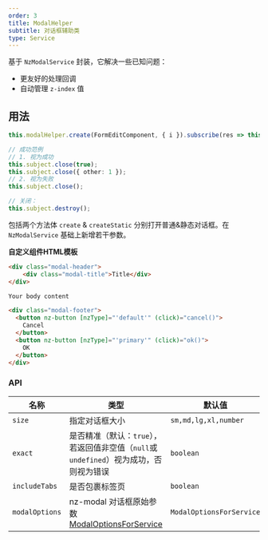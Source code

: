 ```yaml
---
order: 3
title: ModalHelper
subtitle: 对话框辅助类
type: Service
---
```


基于 `NzModalService` 封装，它解决一些已知问题：

- 更友好的处理回调
- 自动管理 `z-index` 值

## 用法

```ts
this.modalHelper.create(FormEditComponent, { i }).subscribe(res => this.load());

// 成功范例
// 1. 视为成功
this.subject.close(true);
this.subject.close({ other: 1 });
// 2. 视为失败
this.subject.close();

// 关闭：
this.subject.destroy();
```

包括两个方法体 `create` & `createStatic` 分别打开普通&静态对话框。在 `NzModalService` 基础上新增若干参数。

**自定义组件HTML模板**

```html
<div class="modal-header">
    <div class="modal-title">Title</div>
</div>

Your body content

<div class="modal-footer">
  <button nz-button [nzType]="'default'" (click)="cancel()">
    Cancel
  </button>
  <button nz-button [nzType]="'primary'" (click)="ok()">
    OK
  </button>
</div>
```

### API

| 名称 | 类型 | 默认值 | 描述 |
| --- | --- | --- | --- |
| `size` | 指定对话框大小 | `sm,md,lg,xl,number` | `lg` |
| `exact` | 是否精准（默认：`true`），若返回值非空值（`null`或`undefined`）视为成功，否则视为错误 | `boolean` | `true` |
| `includeTabs` | 是否包裹标签页 | `boolean` | `false` |
| `modalOptions` | nz-modal 对话框原始参数 [ModalOptionsForService](https://github.com/NG-ZORRO/ng-zorro-antd/blob/master/components/modal/nz-modal.type.ts) | `ModalOptionsForService` | - |
